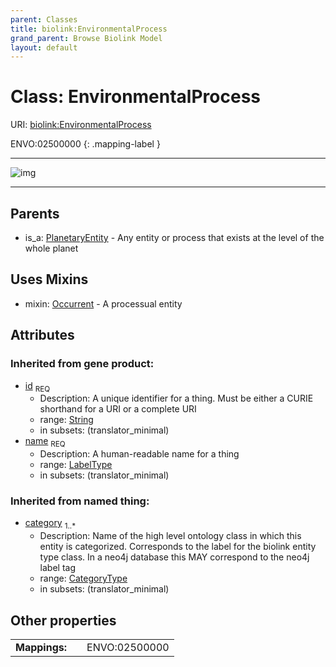 ```yaml
---
parent: Classes
title: biolink:EnvironmentalProcess
grand_parent: Browse Biolink Model
layout: default
---
```


# Class: EnvironmentalProcess




URI: [biolink:EnvironmentalProcess](https://w3id.org/biolink/vocab/EnvironmentalProcess)

ENVO:02500000
{: .mapping-label }


---

![img](http://yuml.me/diagram/nofunky;dir:TB/class/[PlanetaryEntity],[Occurrent],[EnvironmentalProcess%7Cid(i):string;name(i):label_type;category(i):category_type%20%2B]uses%20-.-%3E[Occurrent],[PlanetaryEntity]%5E-[EnvironmentalProcess])

---


## Parents

 *  is_a: [PlanetaryEntity](PlanetaryEntity.md) - Any entity or process that exists at the level of the whole planet

## Uses Mixins

 *  mixin: [Occurrent](Occurrent.md) - A processual entity

## Attributes


### Inherited from gene product:

 * [id](id.md)  <sub>REQ</sub>
    * Description: A unique identifier for a thing. Must be either a CURIE shorthand for a URI or a complete URI
    * range: [String](types/String.md)
    * in subsets: (translator_minimal)
 * [name](name.md)  <sub>REQ</sub>
    * Description: A human-readable name for a thing
    * range: [LabelType](types/LabelType.md)
    * in subsets: (translator_minimal)

### Inherited from named thing:

 * [category](category.md)  <sub>1..*</sub>
    * Description: Name of the high level ontology class in which this entity is categorized. Corresponds to the label for the biolink entity type class. In a neo4j database this MAY correspond to the neo4j label tag
    * range: [CategoryType](types/CategoryType.md)
    * in subsets: (translator_minimal)

## Other properties

|  |  |  |
| --- | --- | --- |
| **Mappings:** | | ENVO:02500000 |

